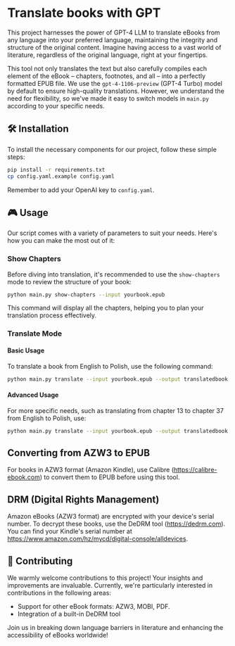 # Translate books with GPT

This project harnesses the power of GPT-4 LLM to translate eBooks from any language into your preferred language, maintaining the integrity and structure of the original content. Imagine having access to a vast world of literature, regardless of the original language, right at your fingertips.

This tool not only translates the text but also carefully compiles each element of the eBook – chapters, footnotes, and all – into a perfectly formatted EPUB file. We use the `gpt-4-1106-preview` (GPT-4 Turbo) model by default to ensure high-quality translations. However, we understand the need for flexibility, so we've made it easy to switch models in `main.py` according to your specific needs.


## 🛠️ Installation

To install the necessary components for our project, follow these simple steps:

```bash
pip install -r requirements.txt
cp config.yaml.example config.yaml
```

Remember to add your OpenAI key to `config.yaml`.


## 🎮 Usage

Our script comes with a variety of parameters to suit your needs. Here's how you can make the most out of it:

### Show Chapters

Before diving into translation, it's recommended to use the `show-chapters` mode to review the structure of your book:

```bash
python main.py show-chapters --input yourbook.epub
```

This command will display all the chapters, helping you to plan your translation process effectively.

### Translate Mode

#### Basic Usage

To translate a book from English to Polish, use the following command:

```bash
python main.py translate --input yourbook.epub --output translatedbook.epub --config config.yaml --from-lang EN --to-lang PL
```

#### Advanced Usage

For more specific needs, such as translating from chapter 13 to chapter 37 from English to Polish, use:

```bash
python main.py translate --input yourbook.epub --output translatedbook.epub --config config.yaml --from-chapter 13 --to-chapter 37 --from-lang EN --to-lang PL
```


## Converting from AZW3 to EPUB

For books in AZW3 format (Amazon Kindle), use Calibre (https://calibre-ebook.com) to convert them to EPUB before using this tool.


## DRM (Digital Rights Management)

Amazon eBooks (AZW3 format) are encrypted with your device's serial number. To decrypt these books, use the DeDRM tool (https://dedrm.com). You can find your Kindle's serial number at https://www.amazon.com/hz/mycd/digital-console/alldevices.


## 🤝 Contributing

We warmly welcome contributions to this project! Your insights and improvements are invaluable. Currently, we're particularly interested in contributions in the following areas:

- Support for other eBook formats: AZW3, MOBI, PDF.
- Integration of a built-in DeDRM tool

Join us in breaking down language barriers in literature and enhancing the accessibility of eBooks worldwide!
